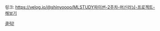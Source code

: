 링크: https://velog.io/@shinyoooo/MLSTUDY파이썬-2주차-머신러닝-프로젝트-해보기

[클릭!](https://velog.io/@shinyoooo/MLSTUDY파이썬-2주차-머신러닝-프로젝트-해보기)
